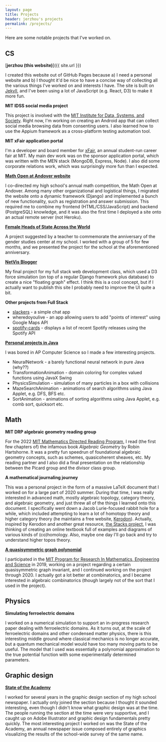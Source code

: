 ```yaml
---
layout: page
title: Projects
header: jerzhou's projects
permalink: /projects/
---
```


Here are some notable projects that I've worked on.

## CS

[**jerzhou (this website)**]({{ site.url }})

I created this website out of GitHub Pages because a) I need a personal website and b) I thought it'd be nice to have a concise way of collecting all the various things I've worked on and interests I have. The site is built on [Jekyll](https://jekyllrb.com/), and I've been using a lot of JavaScript (e.g. React, D3) to make it more fun.

**MIT IDSS social media project**

This project is involved with the [MIT Institute for Data, Systems, and Society](https://idss.mit.edu/). Right now, I'm working on creating an Android app that can collect social media browsing data from consenting users. I also learned how to use the Appium framework as a cross-platform testing automation tool.

**MIT xFair application portal**

I'm a developer and board member for [xFair](https://xfair.io/), an annual student-run career fair at MIT. My main dev work was on the sponsor application portal, which was written with the MEN stack (MongoDB, Express, Node). I also did some corporate relations work, which was surprisingly more fun than I expected.

[**Math Open at Andover website**](https://andovermathopen.com/)

I co-directed my high school's annual math competition, the Math Open at Andover. Among many other organizational and logistical things, I migrated the website onto a dynamic framework (Django) and implemented a bunch of new functionality, such as registration and answer submission. This required me to combine my frontend (HTML/CSS/JavaScript) and backend (PostgreSQL) knowledge, and it was also the first time I deployed a site onto an actual remote server (not Heroku).

[**Female Heads of State Across the World**](https://invinciblejackalope.github.io/data-vis-ASM/)

A project suggested by a teacher to commemorate the anniversary of the gender studies center at my school. I worked with a group of 5 for few months, and we presented the project for the school at the aforementioned anniversary.

[**NetVis Blogger**](https://network-vis-86737.herokuapp.com/)

My final project for my full stack web development class, which used a D3 force simulation (on top of a regular Django framework plus database) to create a nice "floating graph" effect. I think this is a cool concept, but if I actually want to publish this site I probably need to improve the UI quite a bit.

**Other projects from Full Stack**

* [slackers](https://slckrz.herokuapp.com/) - a simple chat app
* wheredoyoulive - an app allowing users to add "points of interest" using Google Maps API
* [spotify-cards](https://spotifycards-77281.herokuapp.com/) - displays a list of recent Spotify releases using the Spotify API

[**Personal projects in Java**](https://github.com/invinciblejackalope/IdeaProjects/tree/master/untitled/src)

I was bored in AP Computer Science so I made a few interesting projects.
* NeuralNetwork - a barely functional neural network in pure Java (why??)
* TransformationAnimation - domain coloring for complex valued functions using JavaX Swing
* PhysicsSimulation - simulation of many particles in a box with collisions
* MazeSearchAnimation - animations of search algorithms using Java Applet, e.g. DFS, BFS etc.
* SortAnimation - animations of sorting algorithms using Java Applet, e.g. comb sort, quicksort etc.

## Math

**MIT DRP algebraic geometry reading group**

For the 2022 [MIT Mathematics Directed Reading Program](https://math.mit.edu/research/undergraduate/drp/), I read (the first few chapters of) the infamous book *Algebraic Geometry* by Robin Hartshorne. It was a pretty fun speedrun of foundational algebraic geometry concepts, such as schemes, quasicoherent sheaves, etc. My reading partner and I also did a final presentation on the relationship between the Picard group and the divisor class group.

**A mathematical journaling journey**

This was a personal project in the form of a massive LaTeX document that I worked on for a large part of 2020 summer. During that time, I was really interested in advanced math, mostly algebraic topology, category theory, and algebraic geometry, and just threw all of the things I learned onto this document. I specifically went down a Jacob Lurie-focused rabbit hole for a while, which included attempting to learn a lot of homotopy theory and higher category theory (he maintains a free website, [Kerodon](https://kerodon.net/)). Actually, inspired by Kerodon and another great resource, [the Stacks project](https://stacks.math.columbia.edu/), I was thinking of creating an online textbook full of examples and diagrams of various kinds of (co)homology. Also, maybe one day I'll go back and try to understand higher topos theory.

[**A quasisymmetric graph polynomial**](https://arxiv.org/abs/2008.00424)

I participated in the [MIT Program for Research In Mathematics, Engineering and Science](https://math.mit.edu/research/highschool/primes/index.php) in 2019, working on a project regarding a certain quasisymmetric graph invariant, and I continued working on the project through 2020. I actually got a lot better at combinatorics, and I became interested in algebraic combinatorics (though largely not of the sort that I used in the project).

## Physics

**Simulating ferroelectric domains**

I worked on a numerical simulation to support an in-progress research paper dealing with ferroelectric domains. As it turns out, at the scale of ferroelectric domains and other condensed matter physics, there is this interesting middle ground where classical mechanics is no longer accurate, but a quantum mechanical model would have too many moving parts to be useful. The model that I used was essentially a polynomial approximation to the true potential function with some experimentally determined parameters.

## Graphic design

[**State of the Academy**](http://pdf.phillipian.net/2020/06012020.pdf)

I worked for several years in the graphic design section of my high school newspaper. I actually only joined the section because I thought it sounded interesting, even though I didn't know what graphic design was at the time. The people running the section at the time were very supportive, and I caught up on Adobe Illustrator and graphic design fundamentals pretty quickly. The most interesting project I worked on was the State of the Academy, an annual newspaper issue composed entirely of graphics visualizing the results of the school-wide survey of the same name.
